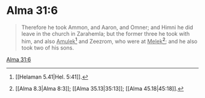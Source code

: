 # Alma 31:6

> Therefore he took Ammon, and Aaron, and Omner; and Himni he did leave in the church in Zarahemla; but the former three he took with him, and also <u>Amulek</u>[^a] and Zeezrom, who were at <u>Melek</u>[^b]; and he also took two of his sons.

[Alma 31:6](https://www.churchofjesuschrist.org/study/scriptures/bofm/alma/31?lang=eng&id=p6#p6)


[^a]: [[Helaman 5.41|Hel. 5:41]].  
[^b]: [[Alma 8.3|Alma 8:3]]; [[Alma 35.13|35:13]]; [[Alma 45.18|45:18]].  
